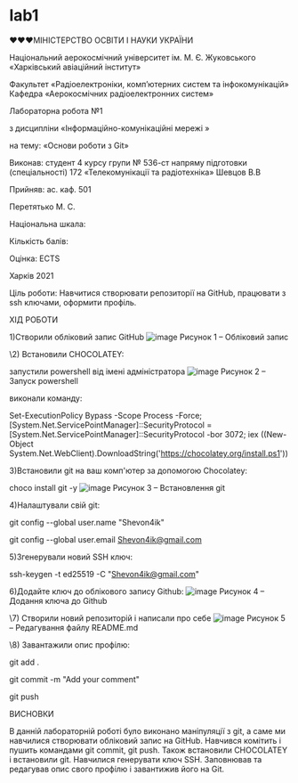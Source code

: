 # lab1
♥♥♥МІНІСТЕРСТВО ОСВІТИ І НАУКИ УКРАЇНИ

Національний аерокосмічний університет ім. М. Є. Жуковського «Харківський авіаційний інститут»

Факультет «Радіоелектроніки, комп’ютерних систем та інфокомунікацій» Кафедра «Аерокосмічних радіоелектронних систем»

Лабораторна робота №1

з дисципліни «Інформаційно-комунікаційні мережі »

на тему: «Основи роботи з Git»

Виконав: студент 4 курсу групи № 536-ст напряму підготовки (спеціальності) 172 «Телекомунікації та радіотехніка» Шевцов В.В

Прийняв: ас. каф. 501

Перетятько М. С.

Національна шкала:

Кількість балів:

Оцінка: ECTS

Харків 2021

Ціль роботи: Навчитися створювати репозиторії на GitHub, працювати з ssh ключами, оформити профіль.

ХІД РОБОТИ

1)Створили обліковий запис GitHub
![image](https://user-images.githubusercontent.com/79759252/117300469-3e5a0300-ae82-11eb-94e9-0d0f9b3db53f.png)
Рисунок 1 – Обліковий запис

\2) Встановили CHOCOLATEY:

запустили powershell від імені адміністратора
![image](https://user-images.githubusercontent.com/79759252/117300633-6cd7de00-ae82-11eb-9393-b0b9d2b7c976.png)
Рисунок 2 – Запуск powershell

виконали команду:

Set-ExecutionPolicy Bypass -Scope Process -Force; [System.Net.ServicePointManager]::SecurityProtocol = [System.Net.ServicePointManager]::SecurityProtocol -bor 3072; iex ((New-Object System.Net.WebClient).DownloadString('https://chocolatey.org/install.ps1'))

3)Встановили git на ваш комп'ютер за допомогою Chocolatey:

choco install git -y
![image](https://user-images.githubusercontent.com/79759252/117300771-90028d80-ae82-11eb-93b5-f995bd5191fa.png)
Рисунок 3 – Встановлення git

4)Налаштували свій git:

git config --global user.name "Shevon4ik"

git config --global user.email Shevon4ik@gmail.com

5)Згенерували новий SSH ключ:

ssh-keygen -t ed25519 -C "Shevon4ik@gmail.com"

6)Додайте ключ до облікового запису Github:
![image](https://user-images.githubusercontent.com/79759252/117301069-ea9be980-ae82-11eb-8346-ab597b88fa43.png)
Рисунок 4 – Додання ключа до Github

\7) Створили новий репозиторій і написали про себе
![image](https://user-images.githubusercontent.com/79759252/117301152-030c0400-ae83-11eb-8208-34ee070d275d.png)
Рисунок 5 – Редагування файлу README.md

\8) Завантажили опис профілю:

git add .

git commit -m "Add your comment"

git push

ВИСНОВКИ

В данній лабораторній роботі було виконано маніпуляції з git, а саме ми навчилися створювати обліковий запис на GitHub. Навчився комітить і пушить командами git commit, git push. Також встановили CHOCOLATEY і встановили git. Навчилися генерувати ключ SSH. Заповнював та редагував опис свого профілю і завантижив його на Git.

